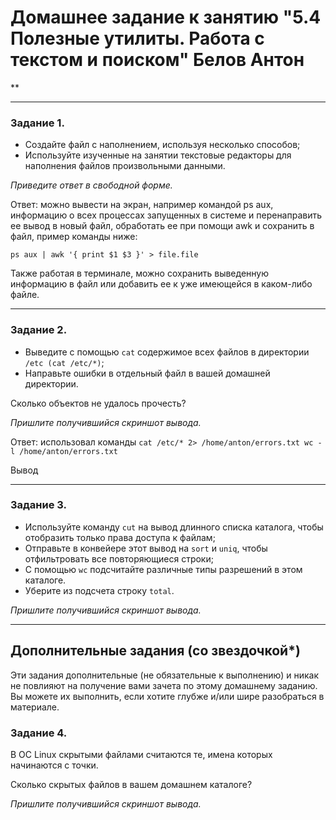 # Домашнее задание к занятию "5.4 Полезные утилиты. Работа с текстом и поиском" Белов Антон
**

------
### Задание 1.

 - Создайте файл с наполнением, используя несколько способов;
 - Используйте изученные на занятии текстовые редакторы для наполнения файлов произвольными данными.

*Приведите ответ в свободной форме.*

Ответ: можно вывести на экран, например командой ps aux, информацию о всех процессах запущенных в системе и перенаправить ее вывод в новый файл, обработать ее при помощи awk и сохранить в файл, пример команды ниже:

`ps aux | awk '{ print $1 $3 }' > file.file`

Также работая в терминале, можно сохранить выведенную информацию в файл или добавить ее к уже имеющейся в каком-либо файле.

------
### Задание 2.

 - Выведите с помощью `cat` содержимое всех файлов в директории `/etc (cat /etc/*)`;
 - Направьте ошибки в отдельный файл в вашей домашней директории.
 
 Сколько объектов не удалось прочесть?

*Пришлите получившийся скриншот вывода.*

Ответ: использовал команды 
`cat /etc/* 2> /home/anton/errors.txt
wc -l /home/anton/errors.txt`

Вывод

------
### Задание 3.

 - Используйте команду `cut` на вывод длинного списка каталога, чтобы отобразить только права доступа к файлам;
 - Отправьте в конвейере этот вывод на `sort` и `uniq`, чтобы отфильтровать все повторяющиеся строки;
 - С помощью `wc` подсчитайте различные типы разрешений в этом каталоге.
 - Уберите из подсчета строку `total`.

*Пришлите получившийся скриншот вывода.*

------
## Дополнительные задания (со звездочкой*)

Эти задания дополнительные (не обязательные к выполнению) и никак не повлияют на получение вами зачета по этому домашнему заданию. Вы можете их выполнить, если хотите глубже и/или шире разобраться в материале.

### Задание 4.

В ОС Linux скрытыми файлами считаются те, имена которых начинаются с точки.

Сколько скрытых файлов в вашем домашнем каталоге?

*Пришлите получившийся скриншот вывода.*
